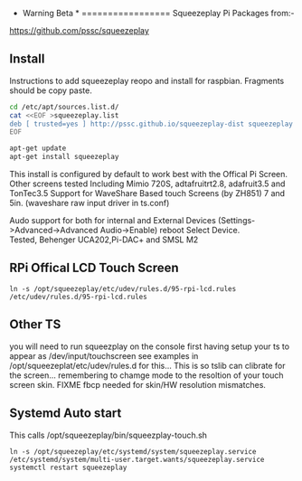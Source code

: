 * Warning Beta *
=================
Squeezeplay Pi Packages from:-

https://github.com/pssc/squeezeplay

Install
-------

Instructions to add squeezeplay reopo and install for raspbian.  Fragments should be copy paste.

```bash
cd /etc/apt/sources.list.d/
cat <<EOF >squeezeplay.list
deb [ trusted=yes ] http://pssc.github.io/squeezeplay-dist squeezeplay contrib
EOF

apt-get update
apt-get install squeezeplay

```
This install is configured by default to work best with the Offical Pi Screen.  Other screens tested
Including Mimio 720S, adtafruitrt2.8, adafruit3.5 and TonTec3.5
Support for WaveShare Based touch Screens (by ZH851) 7 and 5in. (waveshare raw input driver in ts.conf)

Audo support for both for internal and External Devices (Settings->Advanced->Advanced Audio->Enable) reboot Select Device.  
Tested, Behenger UCA202,Pi-DAC+ and SMSL M2

RPi Offical LCD Touch Screen
----------------------------
```
ln -s /opt/squeezeplay/etc/udev/rules.d/95-rpi-lcd.rules /etc/udev/rules.d/95-rpi-lcd.rules
```

Other TS
--------

you will need to run squeezplay on the console first having setup your ts to appear as /dev/input/touchscreen
see examples in /opt/squeezeplat/etc/udev/rules.d for this... This is so tslib can clibrate for the screen...
remembering to chamge mode to the resoltion of your touch screen skin. FIXME fbcp needed for skin/HW resolution mismatches.

Systemd Auto start
------------------

This calls /opt/squeezeplay/bin/squeezplay-touch.sh

```
ln -s /opt/squeezeplay/etc/systemd/system/squeezeplay.service /etc/systemd/system/multi-user.target.wants/squeezeplay.service
systemctl restart squeezeplay
```
